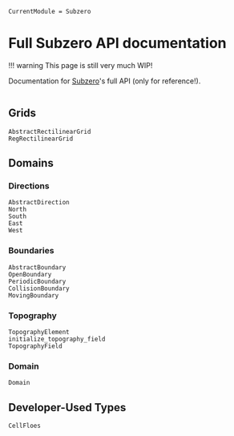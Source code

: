```@meta
CurrentModule = Subzero
```

# Full Subzero API documentation

!!! warning
    This page is still very much WIP!

Documentation for [Subzero](https://github.com/Caltech-OCTO/Subzero.jl)'s full API (only for reference!).

```@index
```

## Grids

```@docs
AbstractRectilinearGrid
RegRectilinearGrid
```

## Domains
### Directions
```@docs
AbstractDirection
North
South
East
West
```
### Boundaries
```@docs
AbstractBoundary
OpenBoundary
PeriodicBoundary
CollisionBoundary
MovingBoundary
```
### Topography
```@docs
TopographyElement
initialize_topography_field
TopographyField
```
### Domain
```@docs
Domain
```

## Developer-Used Types
```@docs
CellFloes
```
